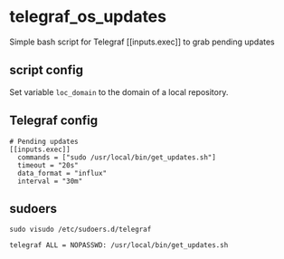 # telegraf_os_updates
Simple bash script for Telegraf [[inputs.exec]] to grab pending updates

## script config

Set variable `loc_domain` to the domain of a local repository.

## Telegraf config

```
# Pending updates
[[inputs.exec]]
  commands = ["sudo /usr/local/bin/get_updates.sh"]
  timeout = "20s"
  data_format = "influx"
  interval = "30m"
```

## sudoers

`sudo visudo /etc/sudoers.d/telegraf`

```
telegraf ALL = NOPASSWD: /usr/local/bin/get_updates.sh
```
